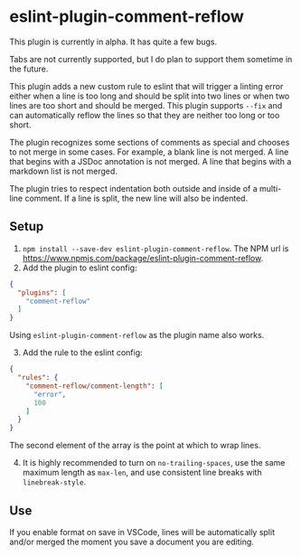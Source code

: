 # eslint-plugin-comment-reflow
This plugin is currently in alpha. It has quite a few bugs.

Tabs are not currently supported, but I do plan to support them sometime in the future.

This plugin adds a new custom rule to eslint that will trigger a linting error either when a line is 
too long and should be split into two lines or when two lines are too short and should be merged. 
This plugin supports `--fix` and can automatically reflow the lines so that they are neither too 
long or too short.

The plugin recognizes some sections of comments as special and chooses to not merge in some cases. 
For example, a blank line is not merged. A line that begins with a JSDoc annotation is not merged.
A line that begins with a markdown list is not merged.

The plugin tries to respect indentation both outside and inside of a multi-line comment. If a line 
is split, the new line will also be indented.
## Setup
1. `npm install --save-dev eslint-plugin-comment-reflow`. The NPM url is 
https://www.npmjs.com/package/eslint-plugin-comment-reflow.
2. Add the plugin to eslint config:
```json
{
  "plugins": [
    "comment-reflow"
  ]
}
```
Using `eslint-plugin-comment-reflow` as the plugin name also works.

3. Add the rule to the eslint config:
```json
{
  "rules": {
    "comment-reflow/comment-length": [
      "error",
      100
    ]
  }
}
```
The second element of the array is the point at which to wrap lines.

4. It is highly recommended to turn on `no-trailing-spaces`, use the same maximum length as 
`max-len`, and use consistent line breaks with `linebreak-style`.

## Use
If you enable format on save in VSCode, lines will be automatically split and/or merged the moment
you save a document you are editing.